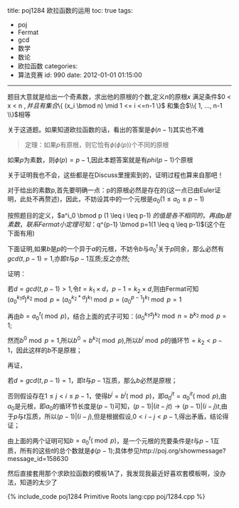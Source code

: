 title: poj1284 欧拉函数的运用
toc: true
tags:
  - poj
  - Fermat
  - gcd
  - 数学
  - 数论
  - 欧拉函数
categories:
  - 算法竞赛
id: 990
date: 2012-01-01 01:15:00
---

题目大意就是给出一个奇素数，求出他的原根的个数,定义$n$的原根$x$ 满足条件$0 < x < n $,并且有集合$\\{ (x_i \bmod n) \mid 1 <= i <=n-1 \\}$ 和集合$\\{ 1, ..., n-1 \\}$相等

关于这道题。如果知道欧拉函数的话，看出的答案是$\phi(n-1)$其实也不难

> 定理：如果$p$有原根，则它恰有$\phi(\phi(p))$个不同的原根

如果$p$为素数，则$\phi(p)=p-1$,因此本题答案就是有$phi(p-1)$个原根 

关于证明我也不会，这些都是在Discuss里搜索到的，证明过程也算来自那吧！

对于给出的素数p,首先要明确一点：p的原根必然是存在的(这一点已由Euler证明，此处不再赘述)，因此，不妨设其中的一个元根是$a_0(1 \leq a_0 \leq p-1)$

按照题目的定义，$a^i_0 \bmod p (1 \leq i \leq p-1) $的值是各不相同的，再由$p$是素数，联系Fermat小定理可知：$q^{p-1} \bmod p=1(1 \leq q \leq p-1)$(这个在下面有用)

下面证明,如果$b$是$p$的一个异于$a$的元根，不妨令$b$与$a^t_0$关于$p$同余，那么必然有$gcd(t,p-1)=1$,亦即$t$与$p-1$互质;反之亦然;

证明：

若$d=gcd(t,p-1)>1$,令$t=k_1 \times d$，$p-1=k_2 \times d$,则由Fermat可知$(a^{k_1d}_0)^{k_2} \bmod p=(a^{k_2*d}_0)^{k_1} \bmod p = (a^{p-1}_0)^{k_1} \bmod p = 1$

再由$b=a^t_0 (\bmod p)$，结合上面的式子可知：$(a^{k_1d}_0)^{k_2} \bmod n = b^{k_2} \bmod p=1$;

然而$b^0 \bmod p=1$,所以$b^0=b^{k_2} (\bmod p)$,所以$b^i \bmod p$的循环节$=k_2 < p-1$，因此这样的$b$不是原根；

再证，

若$d=gcd(t,p-1)=1$，即$t$与$p-1$互质，那么$b$必然是原根；

否则假设存在$1 \leq j < i \leq p-1$，使得$b^j=b^i (\bmod p)$，即$a^{jt}_0=a^{it}_0 (\bmod p)$,由$a_0$是元根，即$a_0$的循环节长度是$(p-1)$可知，$(p-1) | (it-jt) \rightarrow (p-1) | (i-j)t$,由于$p$与$t$互质，所以$(p-1) | (i-j)$,但是根据假设,$0 < i-j < p-1$,得出矛盾，结论得证；

由上面的两个证明可知$b=a^t_0 (\bmod p)$，是一个元根的充要条件是$t$与$p-1$互质，所有的这些$t$的总个数就是$\phi(p-1)$;具体参见http://poj.org/showmessage?message_id=158630

然后直接套用那个求欧拉函数的模板1A了，我发现我最近好喜欢套模板啊，没办法，知道的太少了

{% include_code poj1284 Primitive Roots lang:cpp poj/1284.cpp %}